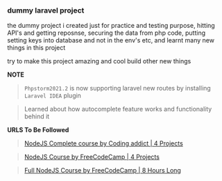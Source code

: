 ### dummy laravel project
the dummy project i created just for practice and testing purpose, hitting API's and getting reposnse,
securing the data from php code, putting setting keys into database and not in the env's etc, and learnt
many new things in this project

try to make this project amazing and cool
build other new things

__NOTE__

> `Phpstorm2021.2` is now supporting laravel new routes by installing `Laravel IDEA` plugin

> Learned about how autocomplete feature works and functionality behind it


__URLS To Be Followed__

> [NodeJS Complete course by Coding addict | 4 Projects](https://youtu.be/rltfdjcXjmk)

> [NodeJS Course by FreeCodeCamp | 4 Projects](https://youtu.be/qwfE7fSVaZM) 

> [Full NodeJS Course by FreeCodeCamp | 8 Hours Long](https://youtu.be/Oe421EPjeBE)
